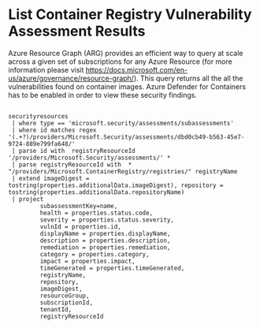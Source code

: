 # List Container Registry Vulnerability Assessment Results
Azure Resource Graph (ARG) provides an efficient way to query at scale across a given set of subscriptions for any Azure Resource (for more information please visit https://docs.microsoft.com/en-us/azure/governance/resource-graph/). This query returns all the all the vulnerabilities found on container images. Azure Defender for Containers has to be enabled in order to view these security findings.



```

securityresources
 | where type == 'microsoft.security/assessments/subassessments'
 | where id matches regex  '(.+?)/providers/Microsoft.Security/assessments/dbd0cb49-b563-45e7-9724-889e799fa648/'
 | parse id with  registryResourceId '/providers/Microsoft.Security/assessments/' *
 | parse registryResourceId with  * "/providers/Microsoft.ContainerRegistry/registries/" registryName
 | extend imageDigest = tostring(properties.additionalData.imageDigest), repository = tostring(properties.additionalData.repositoryName)
 | project
		 subassessmentKey=name,
         health = properties.status.code,
         severity = properties.status.severity,
         vulnId = properties.id,
		 displayName = properties.displayName,
		 description = properties.description,
         remediation = properties.remediation,
		 category = properties.category,
         impact = properties.impact,
		 timeGenerated = properties.timeGenerated,
		 registryName, 
		 repository, 
		 imageDigest, 
		 resourceGroup, 
		 subscriptionId, 
		 tenantId,
		 registryResourceId

```
